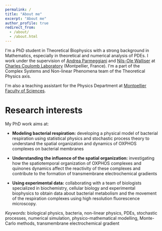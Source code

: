 ```yaml
---
permalink: /
title: "About me"
excerpt: "About me"
author_profile: true
redirect_from: 
  - /about/
  - /about.html
---
```


I'm a PhD student in Theoretical Biophysics with a strong background in Mathematics, especially in theoretical and numerical analysis of PDEs. I work under the supervision of [Andrea Parmeggiani](https://www.linkedin.com/in/andrea-parmeggiani-9600616/?originalSubdomain=fr) and [Nils-Ole Walliser](https://sites.google.com/view/nils-ole-walliser) at [Charles Coulomb Laboratory](https://coulomb.umontpellier.fr) (Montpellier, France). I'm a part of the Complex Systems and Non-linear Phenomena team of the Theoretical Physics axis.

I'm also a teaching assistant for the Physics Department at [Montpellier Faculty of Sciences](https://sciences.edu.umontpellier.fr).

Research interests
======

My PhD work aims at:

- <b>Modeling bacterial respiration:</b> developing a physical model of bacterial respiration using statistical physics and stochastic process theory to understand the spatial organization and dynamics of OXPHOS complexes on bacterial membranes

- <b>Understanding the influence of the spatial organization:</b> investigating how the spatiotemporal organization of OXPHOS complexes and quinones dynamics affect the reactivity of these complexes and contribute to the formation of transmembrane electrochemical gradients

- <b>Using experimental data:</b> collaborating with a team of biologists specialized in biochemistry, cellular biology and experimental biophysics to obtain data about bacterial metabolism and the movement of the respiration complexes using high resolution fluorescence microscopy.

<i>Keywords:</i> biological physics, bacteria, non-linear physics, PDEs, stochastic processes, numerical simulation, physico-mathematical modelling, Monte-Carlo methods, transmembrane electrochemical gradient

